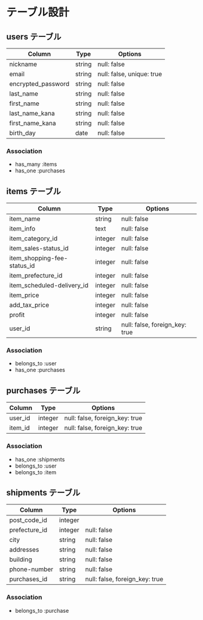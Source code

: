 # テーブル設計

## users テーブル

| Column                | Type    | Options     |
| --------------------- | --------| ----------- |
| nickname              | string  | null: false |
| email                 | string  | null: false, unique: true |
| encrypted_password    | string  | null: false |
| last_name             | string  | null: false |
| first_name            | string  | null: false |
| last_name_kana        | string  | null: false |
| first_name_kana       | string  | null: false |
| birth_day             | date    | null: false |

### Association

- has_many :items
- has_one  :purchases

## items テーブル

| Column                      | Type    | Options     |
| --------------------------- | ------- | ----------- |
| item_name                   | string  | null: false |
| item_info                   | text    | null: false |
| item_category_id            | integer | null: false |
| item_sales-status_id        | integer | null: false |
| item_shopping-fee-status_id | integer | null: false |
| item_prefecture_id          | integer | null: false |
| item_scheduled-delivery_id  | integer | null: false |
| item_price                  | integer | null: false |
| add_tax_price               | integer | null: false |
| profit                      | integer | null: false |
| user_id                     | string  | null: false, foreign_key: true|

### Association

- belongs_to :user
- has_one  :purchases


## purchases テーブル

| Column     | Type    | Options     |
| ---------- | ------- | ----------- |
| user_id    | integer | null: false, foreign_key: true|
| item_id    | integer | null: false, foreign_key: true|

### Association

- has_one :shipments
- belongs_to :user
- belongs_to :item

## shipments テーブル

| Column        | Type    | Options     |
| ------------- | ------- | ----------- |
| post_code_id  | integer |             |
| prefecture_id | integer | null: false |
| city          | string  | null: false |
| addresses     | string  | null: false |
| building      | string  | null: false |
| phone-number  | string  | null: false |
| purchases_id  | string  | null: false, foreign_key: true |

### Association

- belongs_to :purchase
